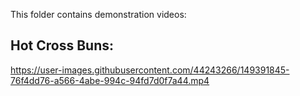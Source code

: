 This folder contains demonstration videos:


## Hot Cross Buns:

https://user-images.githubusercontent.com/44243266/149391845-76f4dd76-a566-4abe-994c-94fd7d0f7a44.mp4

